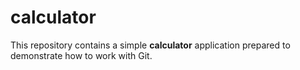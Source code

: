 # calculator

This repository contains a simple **calculator** application prepared to demonstrate 
how to work with Git.